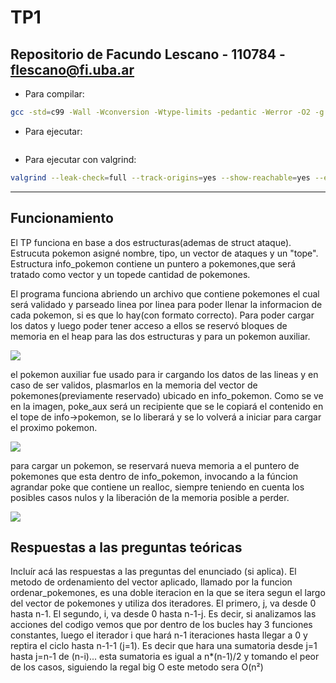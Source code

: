 

# TP1

## Repositorio de Facundo Lescano - 110784 - flescano@fi.uba.ar

- Para compilar:

```bash
gcc -std=c99 -Wall -Wconversion -Wtype-limits -pedantic -Werror -O2 -g

```

- Para ejecutar:

```bash

```

- Para ejecutar con valgrind:
```bash
valgrind --leak-check=full --track-origins=yes --show-reachable=yes --error-exitcode=2 --show-leak-kinds=all --trace-children=yess

```
---
##  Funcionamiento

El TP funciona en base a dos estructuras(ademas de struct ataque). Estrucuta pokemon asigné nombre, tipo, un vector de ataques y un "tope". Estructura info_pokemon contiene un puntero a pokemones,que será tratado como vector y un topede cantidad de pokemones. 

El programa funciona abriendo un archivo que contiene pokemones el cual será validado y parseado linea por linea para poder llenar la informacion de cada pokemon, si es que lo hay(con formato correcto). Para poder cargar los datos y luego poder tener acceso a ellos se reservó bloques de memoria en el heap para las dos estructuras y para un pokemon auxiliar.

![](https://github.com/facundolescano0/tp1/blob/entrega/diagramas/Diagrama-funcionalidad.png)

el pokemon auxiliar fue usado para ir cargando los datos de las lineas y en caso de ser validos, plasmarlos en la memoria del vector de pokemones(previamente reservado) ubicado en info_pokemon.
Como se ve en la imagen, poke_aux será un recipiente que se le copiará el contenido en el tope de info->pokemon, se lo liberará y se lo volverá a iniciar para cargar el proximo pokemon.

![](https://github.com/facundolescano0/tp1/blob/entrega/diagramas/info-y-poke_aux.png)

para cargar un pokemon, se reservará nueva memoria a el puntero de pokemones que esta dentro de info_pokemon, invocando a la fúncion agrandar poke que contiene un realloc, siempre teniendo en cuenta los posibles casos nulos y la liberación de la memoria posible a perder.

![](https://github.com/facundolescano0/tp1/blob/entrega/diagramas/info.png)



## Respuestas a las preguntas teóricas
Incluír acá las respuestas a las preguntas del enunciado (si aplica).
El metodo de ordenamiento del vector aplicado, llamado por la funcion ordenar_pokemones, es una doble iteracion en la que se itera segun el largo del vector de pokemones y utiliza dos iteradores. El primero, j, va desde 0 hasta n-1. El segundo, i, va desde 0 hasta n-1-j. Es decir, si analizamos las acciones del codigo vemos que por dentro de los bucles hay 3 funciones constantes, luego el iterador i que hará n-1 iteraciones hasta llegar a 0 y reptira el ciclo hasta n-1-1 (j=1). Es decir que hara una sumatoria desde j=1 hasta j=n-1 de (n-i)... esta sumatoria es igual a n*(n-1)/2 y tomando el peor de los casos, siguiendo la regal big O este metodo sera O(n²)

